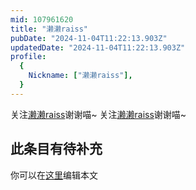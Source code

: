 ```yaml
---
mid: 107961620
title: "濑濑raiss"
pubDate: "2024-11-04T11:22:13.903Z"
updatedDate: "2024-11-04T11:22:13.903Z"
profile:
  {
    Nickname: ["濑濑raiss"],
  }
---
```


关注[濑濑raiss](https://space.bilibili.com/107961620)谢谢喵~ 关注[濑濑raiss](https://space.bilibili.com/107961620)谢谢喵~

## 此条目有待补充
你可以在[这里](https://github.com/Yuhanawa/VTuber.ICU-Content/edit/master/v/濑濑raiss/index.md)编辑本文
